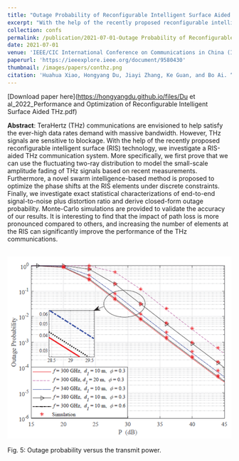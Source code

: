 ```yaml
---
title: "Outage Probability of Reconfigurable Intelligent Surface Aided THz Communications"
excerpt: "With the help of the recently proposed reconfigurable intelligent surface (RIS) technology, we investigate a RIS-aided THz communication system.d"
collection: confs
permalink: /publication/2021-07-01-Outage Probability of Reconfigurable Intelligent Surface Aided THz Communications
date: 2021-07-01
venue: 'IEEE/CIC International Conference on Communications in China (ICCC)'
paperurl: 'https://ieeexplore.ieee.org/document/9580430'
thumbnail: /images/papers/conthz.png
citation: 'Huahua Xiao, Hongyang Du, Jiayi Zhang, Ke Guan, and Bo Ai. “Outage Probability of Reconfigurable Intelligent Surface Aided THz Communications.” <i>In IEEE/CIC International Conference on Communications in China (ICCC)</i>, pp. 415-420., 2021.'
---
```


[Download paper here](https://hongyangdu.github.io/files/Du et al_2022_Performance and Optimization of Reconfigurable Intelligent Surface Aided THz.pdf)

**Abstract**: TeraHertz (THz) communications are envisioned to help satisfy the ever-high data rates demand with massive bandwidth. However, THz signals are sensitive to blockage. With the help of the recently proposed reconfigurable intelligent surface (RIS) technology, we investigate a RIS-aided THz communication system. More specifically, we first prove that we can use the fluctuating two-ray distribution to model the small-scale amplitude fading of THz signals based on recent measurements. Furthermore, a novel swarm intelligence-based method is proposed to optimize the phase shifts at the RIS elements under discrete constraints. Finally, we investigate exact statistical characterizations of end-to-end signal-to-noise plus distortion ratio and derive closed-form outage probability. Monte-Carlo simulations are provided to validate the accuracy of our results. It is interesting to find that the impact of path loss is more pronounced compared to others, and increasing the number of elements at the RIS can significantly improve the performance of the THz communications.

<br/><img src='/images/papers/conthz.png' width = "700">

Fig. 5: Outage probability versus the transmit power.

